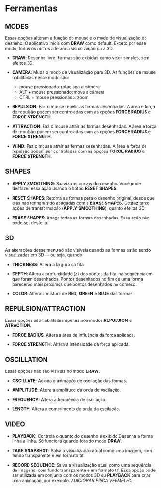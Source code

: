 # Ferramentas

## MODES

Essas opções alteram a função do mouse e o modo de visualização do desneho. O aplicativo inicia com **DRAW** como default. Exceto por esse modo, todos os outros alteram a visualização para 3D.

* **DRAW**: Desenho livre. Formas são exibidas como vetor simples, sem efeitos 3D.

* **CAMERA**: Muda o modo de visualização para 3D. As funções de mouse habilitadas nesse modo são:

	* mouse pressionado: rotaciona a câmera
	* ALT + mouse pressionado: move a câmera
	* CTRL + mouse pressionado: zoom

* **REPULSION**: Faz o mouse repelir as formas desenhadas. A área e força de repulsão podem ser controladas com as opções **FORCE RADIUS** e **FORCE STRENGTH**.

* **ATTRACTION**: Faz o mouse atrair as formas desenhadas. A área e força de repulsão podem ser controladas com as opções **FORCE RADIUS** e **FORCE STRENGTH**.

* **WIND**: Faz o mouse atrair as formas desenhadas. A área e força de repulsão podem ser controladas com as opções **FORCE RADIUS** e **FORCE STRENGTH**.


## SHAPES

* **APPLY SMOOTHING**: Suaviza as curvas do desenho. Você pode desfazer essa ação usando o botão **RESET SHAPES**.

* **RESET SHAPES**: Retorna as formas para o desenho original, desde que elas não tenham sido apagadas com a **ERASE SHAPES**. Desfaz tanto ações de transformação (**APPLY SMOOTHING**), quanto efeitos 3D.
 
* **ERASE SHAPES**: Apaga todas as formas desenhadas. Essa ação não pode ser desfeita.


## 3D

As alterações desse menu só são visíveis quando as formas estão sendo visualizadas em 3D — ou seja, quando

* **THICKNESS**: Altera a largura da fita.

* **DEPTH**: Altera a profundidade (z) dos pontos da fita, na sequência em que foram desenhados. Pontos desenhados no fim de uma forma parecerão mais próximos que pontos desenhados no começo.

* **COLOR**: Altera a mistura de **RED**, **GREEN** e **BLUE** das formas.


## REPULSION/ATTRACTION

Essas opções são habilitadas apenas nos modos **REPULSION** e **ATRACTION**.

* **FORCE RADIUS**: Altera a área de influência da força aplicada.

* **FORCE STRENGTH**: Altera a intensidade da força aplicada.


## OSCILLATION

Essas opções não são visíveis no modo **DRAW**.

* **OSCILLATE**: Aciona a animação de oscilação das formas. 

* **AMPLITUDE**: Altera a amplitude da onda de oscilação.

* **FREQUENCY**: Altera a frequência de oscilação.

* **LENGTH**: Altera o comprimento de onda da oscilação.



## VIDEO

* **PLAYBACK**: Controla o quanto do desenho é exibido Desenha a forma linha a linha. Só funciona quando fora do modo **DRAW**.

* **TAKE SNAPSHOT**: Salva a visualização atual como uma imagem, com fundo transparente e em formato tif.

* **RECORD SEQUENCE**: Salva a visualização atual como uma sequência de imagens, com fundo transparente e em formato tif. Essa opção pode ser utilizada em conjunto com os modos 3D ou **PLAYBACK** para criar uma animação, por exemplo.
*ADICIONAR PISCA VERMELHO*.